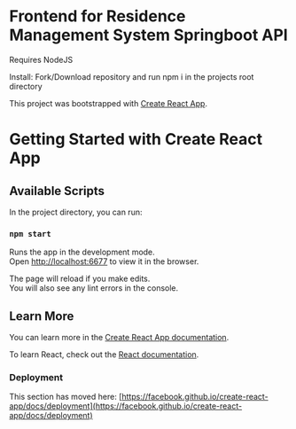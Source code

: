 # Frontend for Residence Management System Springboot API
Requires NodeJS

Install: Fork/Download repository and run npm i in the projects root directory

This project was bootstrapped with [Create React App](https://github.com/facebook/create-react-app).

# Getting Started with Create React App
## Available Scripts

In the project directory, you can run:

### `npm start`

Runs the app in the development mode.\
Open [http://localhost:6677](http://localhost:6677) to view it in the browser.

The page will reload if you make edits.\
You will also see any lint errors in the console.


## Learn More

You can learn more in the [Create React App documentation](https://facebook.github.io/create-react-app/docs/getting-started).

To learn React, check out the [React documentation](https://reactjs.org/).

### Deployment

This section has moved here: [https://facebook.github.io/create-react-app/docs/deployment](https://facebook.github.io/create-react-app/docs/deployment)
